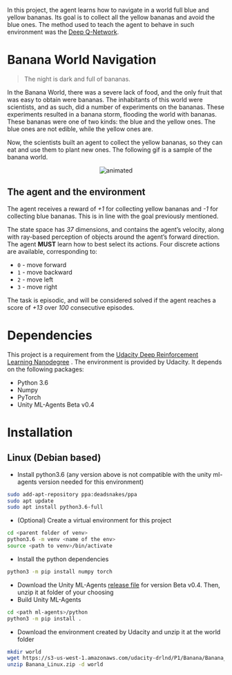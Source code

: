 In this project, the agent learns how to navigate in a world full blue and yellow bananas. Its goal is to collect all
the yellow bananas and avoid the blue ones. The method used to teach the agent to behave in such environment was
the [Deep Q-Network](https://storage.googleapis.com/deepmind-media/dqn/DQNNaturePaper.pdf).

# Banana World Navigation

> The night is dark and full of bananas.

In the Banana World, there was a severe lack of food, and the only fruit that was easy to obtain were bananas. The
inhabitants of this world were scientists, and as such, did a number of experiments on the bananas. These experiments
resulted in a banana storm, flooding the world with bananas. These bananas were one of two kinds: the blue and the
yellow ones. The blue ones are not edible, while the yellow ones are.

Now, the scientists built an agent to collect the yellow bananas, so they can eat and use them to plant new ones. The
following gif is a sample of the banana world.

<p align="center">
    <img src="resources/banana.gif" alt="animated"/>
</p>

## The agent and the environment

The agent receives a reward of _+1_ for collecting yellow bananas and _-1_ for collecting blue bananas. This is in line
with the goal previously mentioned.

The state space has _37_ dimensions, and contains the agent’s velocity, along with ray-based perception of objects
around the agent’s forward direction. The agent **MUST** learn how to best select its actions. Four discrete actions are
available, corresponding to:

- `0` - move forward
- `1` - move backward
- `2` - move left
- `3` - move right

The task is episodic, and will be considered solved if the agent reaches a score of _+13_ over _100_ consecutive
episodes.

# Dependencies

This project is a requirement from
the [Udacity Deep Reinforcement Learning Nanodegree](https://www.udacity.com/course/deep-reinforcement-learning-nanodegree--nd893)
. The environment is provided by Udacity. It depends on the following packages:

- Python 3.6
- Numpy
- PyTorch
- Unity ML-Agents Beta v0.4

# Installation

## Linux (Debian based)

- Install python3.6 (any version above is not compatible with the unity ml-agents version needed for this environment)

``` bash
sudo add-apt-repository ppa:deadsnakes/ppa
sudo apt update
sudo apt install python3.6-full
```

- (Optional) Create a virtual environment for this project

```bash
cd <parent folder of venv>
python3.6 -m venv <name of the env>
source <path to venv>/bin/activate
```

- Install the python dependencies

``` bash
python3 -m pip install numpy torch
```

- Download the Unity ML-Agents [release file](https://github.com/Unity-Technologies/ml-agents/releases/tag/0.4.0b) for
  version Beta v0.4. Then, unzip it at folder of your choosing
- Build Unity ML-Agents

```bash
cd <path ml-agents>/python
python3 -m pip install .
```

- Download the environment created by Udacity and unzip it at the world folder
```bash
mkdir world
wget https://s3-us-west-1.amazonaws.com/udacity-drlnd/P1/Banana/Banana_Linux.zip
unzip Banana_Linux.zip -d world
```

